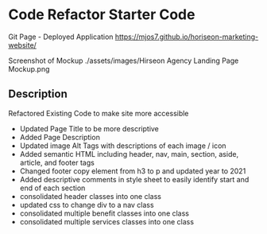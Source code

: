 # Code Refactor Starter Code

Git Page - Deployed Application
https://mjos7.github.io/horiseon-marketing-website/

Screenshot of Mockup
./assets/images/Hirseon Agency Landing Page Mockup.png

## Description

Refactored Existing Code to make site more accessible

- Updated Page Title to be more descriptive
- Added Page Description
- Updated image Alt Tags with descriptions of each image / icon
- Added semantic HTML including header, nav, main, section, aside, article, and footer tags
- Changed footer copy element from h3 to p and updated year to 2021
- Added descriptive comments in style sheet to easily identify start and end of each section
- consolidated header classes into one class
- updated css to change div to a nav class
- consolidated multiple benefit classes into one class
- consolidated multiple services classes into one class
